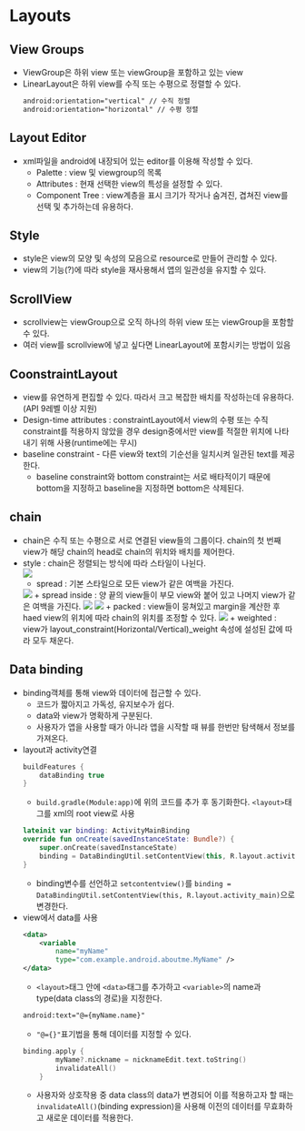 # Layouts

## View Groups
+ ViewGroup은 하위 view 또는 viewGroup을 포함하고 있는 view
+ LinearLayout은 하위 view를 수직 또는 수평으로 정렬할 수 있다.
	```xml
	android:orientation="vertical" // 수직 정렬
	android:orientation="horizontal" // 수평 정렬
	```
   
## Layout Editor
+ xml파일을 android에 내장되어 있는 editor를 이용해 작성할 수 있다.
	+ Palette : view 및 viewgroup의 목록
	+ Attributes : 현재 선택한 view의 특성을 설정할 수 있다.
	+ Component Tree : view계층을 표시 크기가 작거나 숨겨진, 겹쳐진 view를 선택 및 추가하는데 유용하다.
   
## Style
+ style은 view의 모양 및 속성의 모음으로 resource로 만들어 관리할 수 있다.
+ view의 기능(?)에 따라 style을 재사용해서 앱의 일관성을 유지할 수 있다.

## ScrollView
+ scrollview는 viewGroup으로 오직 하나의 하위 view 또는 viewGroup을 포함할 수 있다.
+ 여러 view를 scrollview에 넣고 싶다면 LinearLayout에 포함시키는 방법이 있음

## CoonstraintLayout
+ view를 유연하게 편집할 수 있다. 따라서 크고 복잡한 배치를 작성하는데 유용하다. (API 9레벨 이상 지원)
+ Design-time attributes : constraintLayout에서 view의 수평 또는 수직 constraint를 적용하지 않았을 경우 design중에서만 view를 적절한 위치에 나타내기 위해 사용(runtime에는 무시)
+ baseline constraint - 다른 view와 text의 기순선을 일치시켜 일관된 text를 제공한다.
	+ baseline constraint와 bottom constraint는 서로 배타적이기 때문에 bottom을 지정하고 baseline을 지정하면 bottom은 삭제된다.

## chain
+ chain은 수직 또는 수평으로 서로 연결된 view들의 그룹이다. chain의 첫 번째 view가 해당 chain의 head로 chain의 위치와 배치를 제어한다.
+ style : chain은 정렬되는 방식에 따라 스타일이 나뉜다.   
	<img src="https://developer.android.com/codelabs/kotlin-android-training-constraint-layout/img/d57e8cdbe225181f.png">
	+ spread : 기본 스타일으로 모든 view가 같은 여백을 가진다.   
	<img src="https://developer.android.com/codelabs/kotlin-android-training-constraint-layout/img/8ee14c6b5164afef.png">
	+ spread inside : 양 끝의 view들이 부모 view와 붙어 있고 나머지 view가 같은 여백을 가진다.   
	<img src="https://developer.android.com/codelabs/kotlin-android-training-constraint-layout/img/16bb057b065865c6.png">
	<img src="https://developer.android.com/codelabs/kotlin-android-training-constraint-layout/img/c893437f3a9c3f06.png">
	+ packed : view들이 뭉쳐있고 margin을 계산한 후 haed view의 위치에 따라 chain의 위치를 조정할 수 있다.   
	<img src="https://developer.android.com/codelabs/kotlin-android-training-constraint-layout/img/91ca5b204a0141ed.png">
	+ weighted : view가 layout_constraint(Horizontal/Vertical)_weight 속성에 설성된 값에 따라 모두 채운다.   
## Data binding
+ binding객체를 통해 view와 데이터에 접근할 수 있다.
	+ 코드가 짧아지고 가독성, 유지보수가 쉽다.
	+ data와 view가 명확하게 구분된다.
	+ 사용자가 앱을 사용할 때가 아니라 앱을 시작할 때 뷰를 한번만 탐색해서 정보를 가져온다.
+ layout과 activity연결
	```gradle
	buildFeatures {
		dataBinding true
	}
	```
	+ `build.gradle(Module:app)`에 위의 코드를 추가 후 동기화한다.
	`<layout>`태그를 xml의 root view로 사용   
	```kotlin
	lateinit var binding: ActivityMainBinding
	override fun onCreate(savedInstanceState: Bundle?) {
		super.onCreate(savedInstanceState)
		binding = DataBindingUtil.setContentView(this, R.layout.activity_main)
	}
	```
	+ binding변수를 선언하고 `setcontentview()`를 `binding = DataBindingUtil.setContentView(this, R.layout.activity_main)`으로 변경한다.   
+ view에서 data를 사용
	```xml
	<data>
		<variable
			name="myName"
			type="com.example.android.aboutme.MyName" />
	</data>
	```
	+ `<layout>`태그 안에 `<data>`태그를 추가하고 `<variable>`의 name과 type(data class의 경로)을 지정한다.   
	```xml
	android:text="@={myName.name}"
	```
	+ `"@={}"`표기법을 통해 데이터를 지정할 수 있다.   
	```kotlin
	binding.apply {
            myName?.nickname = nicknameEdit.text.toString()
            invalidateAll()
        }
	```
	+ 사용자와 상호작용 중 data class의 data가 변경되어 이를 적용하고자 할 때는 `invalidateAll()`(binding expression)을 사용해 이전의 데이터를 무효화하고 새로운 데이터를 적용한다.   